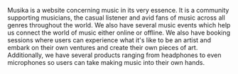 Musika is a website concerning music in its very essence. 
It is a community supporting musicians, the casual listener and avid fans of music across all genres throughout the world.
We also have several music events which help us connect the world of music either online or offline.
We also have booking sessions where users can experience what it's like to be an artist and embark on their own ventures and create their own pieces of art.
Additionally, we have several products ranging from headphones to even microphones so users can take making music into their own hands.
